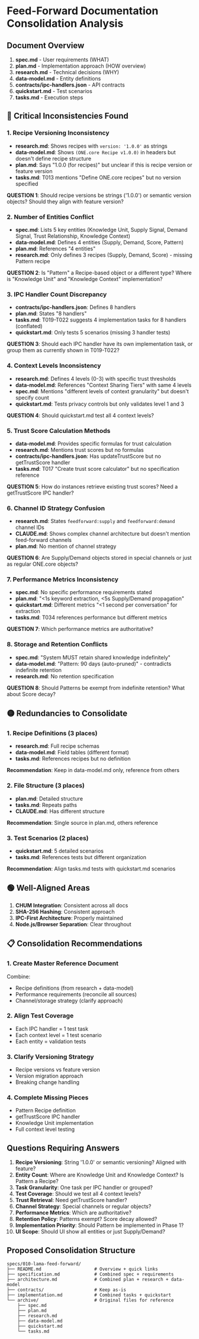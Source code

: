 # Feed-Forward Documentation Consolidation Analysis

## Document Overview
1. **spec.md** - User requirements (WHAT)
2. **plan.md** - Implementation approach (HOW overview)
3. **research.md** - Technical decisions (WHY)
4. **data-model.md** - Entity definitions
5. **contracts/ipc-handlers.json** - API contracts
6. **quickstart.md** - Test scenarios
7. **tasks.md** - Execution steps

## 🔴 Critical Inconsistencies Found

### 1. Recipe Versioning Inconsistency
- **research.md**: Shows recipes with `version: '1.0.0'` as strings
- **data-model.md**: Shows `(ONE.core Recipe v1.0.0)` in headers but doesn't define recipe structure
- **plan.md**: Says "1.0.0 (for recipes)" but unclear if this is recipe version or feature version
- **tasks.md**: T013 mentions "Define ONE.core recipes" but no version specified

**QUESTION 1**: Should recipe versions be strings ('1.0.0') or semantic version objects? Should they align with feature version?

### 2. Number of Entities Conflict
- **spec.md**: Lists 5 key entities (Knowledge Unit, Supply Signal, Demand Signal, Trust Relationship, Knowledge Context)
- **data-model.md**: Defines 4 entities (Supply, Demand, Score, Pattern)
- **plan.md**: References "4 entities"
- **research.md**: Only defines 3 recipes (Supply, Demand, Score) - missing Pattern recipe

**QUESTION 2**: Is "Pattern" a Recipe-based object or a different type? Where is "Knowledge Unit" and "Knowledge Context" implementation?

### 3. IPC Handler Count Discrepancy
- **contracts/ipc-handlers.json**: Defines 8 handlers
- **plan.md**: States "8 handlers"
- **tasks.md**: T019-T022 suggests 4 implementation tasks for 8 handlers (conflated)
- **quickstart.md**: Only tests 5 scenarios (missing 3 handler tests)

**QUESTION 3**: Should each IPC handler have its own implementation task, or group them as currently shown in T019-T022?

### 4. Context Levels Inconsistency
- **research.md**: Defines 4 levels (0-3) with specific trust thresholds
- **data-model.md**: References "Context Sharing Tiers" with same 4 levels
- **spec.md**: Mentions "different levels of context granularity" but doesn't specify count
- **quickstart.md**: Tests privacy controls but only validates level 1 and 3

**QUESTION 4**: Should quickstart.md test all 4 context levels?

### 5. Trust Score Calculation Methods
- **data-model.md**: Provides specific formulas for trust calculation
- **research.md**: Mentions trust scores but no formulas
- **contracts/ipc-handlers.json**: Has updateTrustScore but no getTrustScore handler
- **tasks.md**: T017 "Create trust score calculator" but no specification reference

**QUESTION 5**: How do instances retrieve existing trust scores? Need a getTrustScore IPC handler?

### 6. Channel ID Strategy Confusion
- **research.md**: States `feedforward:supply` and `feedforward:demand` channel IDs
- **CLAUDE.md**: Shows complex channel architecture but doesn't mention feed-forward channels
- **plan.md**: No mention of channel strategy

**QUESTION 6**: Are Supply/Demand objects stored in special channels or just as regular ONE.core objects?

### 7. Performance Metrics Inconsistency
- **spec.md**: No specific performance requirements stated
- **plan.md**: "<1s keyword extraction, <5s Supply/Demand propagation"
- **quickstart.md**: Different metrics "<1 second per conversation" for extraction
- **tasks.md**: T034 references performance but different metrics

**QUESTION 7**: Which performance metrics are authoritative?

### 8. Storage and Retention Conflicts
- **spec.md**: "System MUST retain shared knowledge indefinitely"
- **data-model.md**: "Pattern: 90 days (auto-pruned)" - contradicts indefinite retention
- **research.md**: No retention specification

**QUESTION 8**: Should Patterns be exempt from indefinite retention? What about Score decay?

## 🟡 Redundancies to Consolidate

### 1. Recipe Definitions (3 places)
- **research.md**: Full recipe schemas
- **data-model.md**: Field tables (different format)
- **tasks.md**: References recipes but no definition

**Recommendation**: Keep in data-model.md only, reference from others

### 2. File Structure (3 places)
- **plan.md**: Detailed structure
- **tasks.md**: Repeats paths
- **CLAUDE.md**: Has different structure

**Recommendation**: Single source in plan.md, others reference

### 3. Test Scenarios (2 places)
- **quickstart.md**: 5 detailed scenarios
- **tasks.md**: References tests but different organization

**Recommendation**: Align tasks.md tests with quickstart.md scenarios

## 🟢 Well-Aligned Areas

1. **CHUM Integration**: Consistent across all docs
2. **SHA-256 Hashing**: Consistent approach
3. **IPC-First Architecture**: Properly maintained
4. **Node.js/Browser Separation**: Clear throughout

## 📋 Consolidation Recommendations

### 1. Create Master Reference Document
Combine:
- Recipe definitions (from research + data-model)
- Performance requirements (reconcile all sources)
- Channel/storage strategy (clarify approach)

### 2. Align Test Coverage
- Each IPC handler = 1 test task
- Each context level = 1 test scenario
- Each entity = validation tests

### 3. Clarify Versioning Strategy
- Recipe versions vs feature version
- Version migration approach
- Breaking change handling

### 4. Complete Missing Pieces
- Pattern Recipe definition
- getTrustScore IPC handler
- Knowledge Unit implementation
- Full context level testing

## Questions Requiring Answers

1. **Recipe Versioning**: String '1.0.0' or semantic versioning? Aligned with feature?
2. **Entity Count**: Where are Knowledge Unit and Knowledge Context? Is Pattern a Recipe?
3. **Task Granularity**: One task per IPC handler or grouped?
4. **Test Coverage**: Should we test all 4 context levels?
5. **Trust Retrieval**: Need getTrustScore handler?
6. **Channel Strategy**: Special channels or regular objects?
7. **Performance Metrics**: Which are authoritative?
8. **Retention Policy**: Patterns exempt? Score decay allowed?
9. **Implementation Priority**: Should Pattern be implemented in Phase 1?
10. **UI Scope**: Should UI show all entities or just Supply/Demand?

## Proposed Consolidation Structure

```
specs/010-lama-feed-forward/
├── README.md                    # Overview + quick links
├── specification.md             # Combined spec + requirements
├── architecture.md              # Combined plan + research + data-model
├── contracts/                   # Keep as-is
├── implementation.md            # Combined tasks + quickstart
└── archive/                     # Original files for reference
    ├── spec.md
    ├── plan.md
    ├── research.md
    ├── data-model.md
    ├── quickstart.md
    └── tasks.md
```